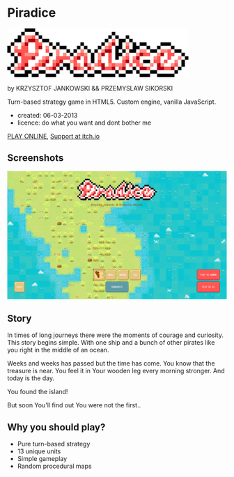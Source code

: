 # Piradice

![Piradice logo](media/logo.png)

by KRZYSZTOF JANKOWSKI && PRZEMYSLAW SIKORSKI

Turn-based strategy game in HTML5. Custom engine, vanilla JavaScript.

- created: 06-03-2013
- licence: do what you want and dont bother me

[PLAY ONLINE](https://piradice.p1x.in/), [Support at itch.io](https://w84death.itch.io/piradice)

## Screenshots

![Screenshot](screenshot.png)

## Story

In times of long journeys there were the moments of courage and curiosity. This story begins simple. With one ship and a bunch of other pirates like you right in the middle of an ocean.

Weeks and weeks has passed but the time has come. You know that the treasure is near. You feel it in Your wooden leg every morning stronger. And today is the day.

You found the island!

But soon You'll find out You were not the first..

## Why you should play?

- Pure turn-based strategy
- 13 unique units
- Simple gameplay
- Random procedural maps

